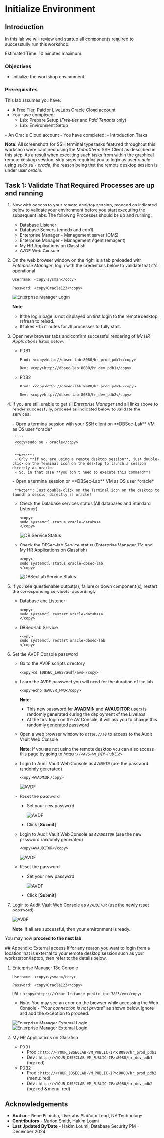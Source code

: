 # Initialize Environment

## Introduction

In this lab we will review and startup all components required to successfully run this workshop.

Estimated Time: 10 minutes maximum.

### Objectives
- Initialize the workshop environment.

### Prerequisites
This lab assumes you have:
<if type="brown">
- A Free Tier, Paid or LiveLabs Oracle Cloud account
- You have completed:
    - Lab: Prepare Setup (*Free-tier* and *Paid Tenants* only)
    - Lab: Environment Setup
</if>
<if type="green">
- An Oracle Cloud account
- You have completed:
    - Introduction Tasks
</if>

**Note:** All screenshots for SSH terminal type tasks featured throughout this workshop were captured using the *MobaXterm* SSH Client as described in this step. As a result when executing such tasks from within the graphical remote desktop session, skip steps requiring you to login as user *oracle* using *sudo su - oracle*, the reason being that the remote desktop session is under user *oracle*.

## Task 1: Validate That Required Processes are up and running

1. Now with access to your remote desktop session, proceed as indicated below to validate your environment before you start executing the subsequent labs. The following Processes should be up and running:

    - Database Listener
    - Database Servers (emcdb and cdb1)
    - Enterprise Manager - Management server (OMS)
    - Enterprise Manager - Management Agent (emagent)
    - My HR Applications on Glassfish
    - AVDF Web Console

2. On the web browser window on the right is a tab preloaded with *Enterprise Manager*, login with the credentials below to validate that it's operational

    ```
    Username: <copy>sysman</copy>
    ```

    ```
    Password: <copy>Oracle123</copy>
    ```

    ![Enterprise Manager Login](images/em-login.png "Enterprise Manager Login")

    **Note**:
    - If the login page is not displayed on first login to the remote desktop, refresh to reload.
    - It takes ~15 minutes for all processes to fully start.

3. Open new browser tabs and confirm successful rendering of *My HR Applications* listed below.

    - PDB1

        ```
        Prod: <copy>http://dbsec-lab:8080/hr_prod_pdb1</copy>
        ```

        ```
        Dev: <copy>http://dbsec-lab:8080/hr_dev_pdb1</copy>
        ```

    - PDB2

        ```
        Prod: <copy>http://dbsec-lab:8080/hr_prod_pdb2</copy>
        ```

        ```
        Dev: <copy>http://dbsec-lab:8080/hr_dev_pdb2</copy>
        ```

4. If you are still unable to get all *Enterprise Manager* and all links above to render successfully, proceed as indicated below to validate the services:

    <if type="brown">
    - Open a terminal session with your SSH client on **DBSec-Lab** VM as OS user *oracle*

        ````
        <copy>sudo su - oracle</copy>
        ````

        **Note**:
        - Only **if you are using a remote desktop session**, just double-click on the Terminal icon on the desktop to launch a session directly as oracle.
        - So, in that case **you don't need to execute this command**!
    </if>

    <if type="green">
    - Open a terminal session on **DBSec-Lab** VM as OS user *oracle*

        **Note**: Just double-click on the Terminal icon on the desktop to launch a session directly as oracle!
    </if>

    - Check the Database services status (All databases and Standard Listener)

        ```
        <copy>
        sudo systemctl status oracle-database
        </copy>
        ```

        ![DB Service Status](images/db-service-status.png "DB Service Status")

    - Check the DBSec-lab Service status (Enterprise Manager 13c and My HR Applications on Glassfish)

        ```
        <copy>
        sudo systemctl status oracle-dbsec-lab
        </copy>
        ```

        ![DBSecLab Service Status](images/dbsec-lab-service-status.png "DBSecLab Service Status")

5. If you see questionable output(s), failure or down component(s), restart the corresponding service(s) accordingly

    - Database and Listener

        ```
        <copy>
        sudo systemctl restart oracle-database
        </copy>
        ```

    - DBSec-lab Service

        ```
        <copy>
        sudo systemctl restart oracle-dbsec-lab
        </copy>
        ```

6. Set the AVDF Console password

    - Go to the AVDF scripts directory

        ````
        <copy>cd $DBSEC_LABS/avdf/avs</copy>
        ````

    - Learn the AVDF password you will need for the duration of the lab

        ````
        <copy>echo $AVUSR_PWD</copy>
        ````

        **Note**:
        - This new password for **AVADMIN** and **AVAUDITOR** users is randomly generated during the deployment of the Livelabs
        - At the first login on the AV Console, it will ask you to change this randomly generated password

    - Open a web browser window to *`https://av`* to access to the Audit Vault Web Console

        **Note**: If you are not using the remote desktop you can also access this page by going to *`https://<AVS-VM_@IP-Public>`*

    - Login to Audit Vault Web Console as *`AVADMIN`* (use the password randomly generated)

        ````
        <copy>AVADMIN</copy>
        ````

        ![AVDF](./images/init-start-env-avdf-001.png "AVDF - Login")

    - Reset the password

        - Set your new password
    
            ![AVDF](./images/init-start-env-avdf-002.png "AVDF - Login")
    
        - Click [**Submit**]

    - Login to Audit Vault Web Console as *`AVAUDITOR`* (use the new password randomly generated)

        ````
        <copy>AVAUDITOR</copy>
        ````

        ![AVDF](./images/init-start-env-avdf-003.png "AVDF - Login")

    - Reset the password

        - Set your new password
    
            ![AVDF](./images/init-start-env-avdf-004.png "AVDF - Login")
    
        - Click [**Submit**]

7. Login to Audit Vault Web Console as *`AVAUDITOR`* (use the newly reset password)

    ![AVDF](./images/avdf-300.png "AVDF - Login")

    **Note**: If all are successful, then your environment is ready.  

You may now **proceed to the next lab**.

<if type="brown">
## Appendix: External access
If for any reason you want to login from a location that is external to your remote desktop session such as your workstation/laptop, then refer to the details below.

1.  Enterprise Manager 13c Console

    ```
    Username: <copy>sysman</copy>
    ```

    ```
    Password: <copy>Oracle123</copy>
    ```

    ```
    URL: <copy>https://<Your Instance public_ip>:7803/em</copy>
    ```

    - *Note:* You may see an error on the browser while accessing the Web Console - “*Your connection is not private*” as shown below. Ignore and add the exception to proceed.

    ![Enterprise Manager External Login](images/login-em-external-1.png "Enterprise Manager External Login")
    ![Enterprise Manager External Login](images/login-em-external-2.png "Enterprise Manager External Login")

2. My HR Applications on Glassfish

    - PDB1
      - Prod        : `http://<YOUR_DBSECLAB-VM_PUBLIC-IP>:8080/hr_prod_pdb1`
      - Dev         : `http://<YOUR_DBSECLAB-VM_PUBLIC-IP>:8080/hr_dev_pdb1`   (bg: red)
    - PDB2
      - Prod        : `http://<YOUR_DBSECLAB-VM_PUBLIC-IP>:8080/hr_prod_pdb2`  (menu: red)
      - Dev         : `http://<YOUR_DBSECLAB-VM_PUBLIC-IP>:8080/hr_dev_pdb2`   (bg: red & menu: red)
</if>

## Acknowledgements
- **Author** - Rene Fontcha, LiveLabs Platform Lead, NA Technology
- **Contributors** - Marion Smith, Hakim Loumi
- **Last Updated By/Date** - Hakim Loumi, Database Security PM - December 2024